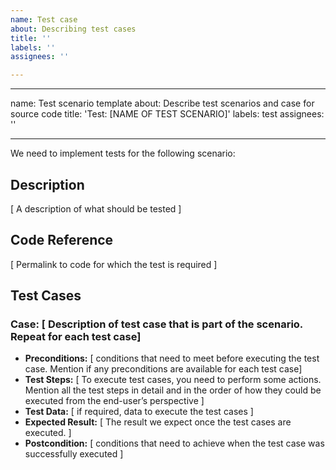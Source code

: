 ```yaml
---
name: Test case
about: Describing test cases
title: ''
labels: ''
assignees: ''

---
```


---
name: Test scenario template
about: Describe test scenarios and case for source code
title: 'Test: [NAME OF TEST SCENARIO]'
labels: test
assignees: ''

---

We need to implement tests for the following scenario:

## Description
[ A description of what should be tested ]
## Code Reference
[ Permalink to code for which the test is required ]
## Test Cases 
### Case: [ Description of test case that is part of the scenario. Repeat for each test case]
- **Preconditions:** [ conditions that need to meet before executing the test case. Mention if any preconditions are available for each test case]
- **Test Steps:** [ To execute test cases, you need to perform some actions. Mention all the test steps in detail and in the order of how they could be executed from the end-user’s perspective ]
- **Test Data:** [ if required, data to execute the test cases ]
- **Expected Result:** [ The result we expect once the test cases are executed. ]
- **Postcondition:** [ conditions that need to achieve when the test case was successfully executed ]

